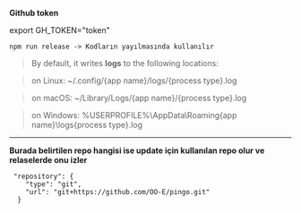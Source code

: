 **Github token**

export GH_TOKEN="token"

```
npm run release -> Kodların yayılmasında kullanılır
```


>By default, it writes **logs** to the following locations:

>on Linux: ~/.config/{app name}/logs/{process type}.log

>on macOS: ~/Library/Logs/{app name}/{process type}.log

>on Windows: %USERPROFILE%\AppData\Roaming\{app name}\logs\{process type}.log

---

**Burada belirtilen repo hangisi ise update için kullanılan repo olur ve relaselerde onu izler**

```
 "repository": {
    "type": "git",
    "url": "git+https://github.com/OO-E/pingo.git"
  }
```


